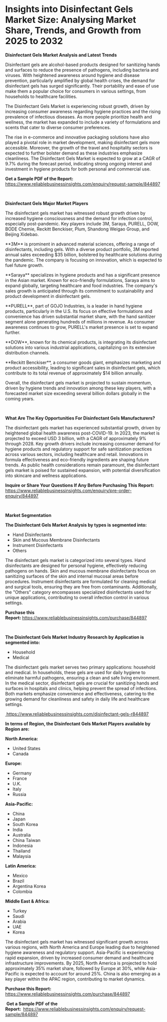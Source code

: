 <p><h1>Insights into Disinfectant Gels Market Size: Analysing Market Share, Trends, and Growth from 2025 to 2032</h1></p><p><strong>Disinfectant Gels Market Analysis and Latest Trends</strong></p>
<p><p>Disinfectant gels are alcohol-based products designed for sanitizing hands and surfaces to reduce the presence of pathogens, including bacteria and viruses. With heightened awareness around hygiene and disease prevention, particularly amplified by global health crises, the demand for disinfectant gels has surged significantly. Their portability and ease of use make them a popular choice for consumers in various settings, from households to healthcare facilities.</p><p>The Disinfectant Gels Market is experiencing robust growth, driven by increasing consumer awareness regarding hygiene practices and the rising prevalence of infectious diseases. As more people prioritize health and wellness, the market has expanded to include a variety of formulations and scents that cater to diverse consumer preferences.</p><p>The rise in e-commerce and innovative packaging solutions have also played a pivotal role in market development, making disinfectant gels more accessible. Moreover, the growth of the travel and hospitality sectors is expected to further bolster demand as these industries emphasize cleanliness. The Disinfectant Gels Market is expected to grow at a CAGR of 9.7% during the forecast period, indicating strong ongoing interest and investment in hygiene products for both personal and commercial use.</p></p>
<p><strong>Get a Sample PDF of the Report:&nbsp;</strong> <a href="https://www.reliablebusinessinsights.com/enquiry/request-sample/844897?utm_campaign=3491&utm_medium=2&utm_source=Github&utm_content=ia&utm_term=19042025&utm_id=disinfectant-gels">https://www.reliablebusinessinsights.com/enquiry/request-sample/844897</a></p>
<p>&nbsp;</p>
<p><strong>Disinfectant Gels Major Market Players</strong></p>
<p><p>The disinfectant gels market has witnessed robust growth driven by increased hygiene consciousness and the demand for infection control, especially post-pandemic. Key players include 3M, Saraya, PURELL, DOW, BODE Chemie, Reckitt Benckiser, Plum, Shandong Weigao Group, and Beijing Xidebao. </p><p>**3M** is prominent in advanced material sciences, offering a range of disinfectants, including gels. With a diverse product portfolio, 3M reported annual sales exceeding $35 billion, bolstered by healthcare solutions during the pandemic. The company is focusing on innovation, which is expected to fuel future growth.</p><p>**Saraya** specializes in hygiene products and has a significant presence in the Asian market. Known for eco-friendly formulations, Saraya aims to expand globally, targeting healthcare and food industries. The company's sales growth is anticipated through its commitment to sustainability and product development in disinfectant gels.</p><p>**PURELL**, part of GOJO Industries, is a leader in hand hygiene products, particularly in the U.S. Its focus on effective formulations and convenience has driven substantial market share, with the hand sanitizer segment alone generating hundreds of millions in revenue. As consumer awareness continues to grow, PURELL's market presence is set to expand further.</p><p>**DOW**, known for its chemical products, is integrating its disinfectant solutions into various industrial applications, capitalizing on its extensive distribution channels. </p><p>**Reckitt Benckiser**, a consumer goods giant, emphasizes marketing and product accessibility, leading to significant sales in disinfectant gels, which contribute to its total revenue of approximately $14 billion annually.</p><p>Overall, the disinfectant gels market is projected to sustain momentum, driven by hygiene trends and innovation among these key players, with a forecasted market size exceeding several billion dollars globally in the coming years.</p></p>
<p>&nbsp;</p>
<p><strong>What Are The Key Opportunities For Disinfectant Gels Manufacturers?</strong></p>
<p><p>The disinfectant gels market has experienced substantial growth, driven by heightened global health awareness post-COVID-19. In 2023, the market is projected to exceed USD 3 billion, with a CAGR of approximately 9% through 2028. Key growth drivers include increasing consumer demand for hygiene products and regulatory support for safe sanitization practices across various sectors, including healthcare and retail. Innovations in formula effectiveness and eco-friendly ingredients are shaping future trends. As public health considerations remain paramount, the disinfectant gels market is poised for sustained expansion, with potential diversification into skincare and wellness applications.</p></p>
<p><strong>Inquire or Share Your Questions If Any Before Purchasing This Report:</strong> <a href="https://www.reliablebusinessinsights.com/enquiry/pre-order-enquiry/844897?utm_campaign=3491&utm_medium=2&utm_source=Github&utm_content=ia&utm_term=19042025&utm_id=disinfectant-gels">https://www.reliablebusinessinsights.com/enquiry/pre-order-enquiry/844897</a></p>
<p>&nbsp;</p>
<p><strong>Market Segmentation</strong></p>
<p><strong>The Disinfectant Gels Market Analysis by types is segmented into:</strong></p>
<p><ul><li>Hand Disinfectants</li><li>Skin and Mucous Membrane Disinfectants</li><li>Instrument Disinfectants</li><li>Others</li></ul></p>
<p><p>The disinfectant gels market is categorized into several types. Hand disinfectants are designed for personal hygiene, effectively reducing pathogens on hands. Skin and mucous membrane disinfectants focus on sanitizing surfaces of the skin and internal mucosal areas before procedures. Instrument disinfectants are formulated for cleaning medical and surgical tools, ensuring they are free from contaminants. Additionally, the "Others" category encompasses specialized disinfectants used for unique applications, contributing to overall infection control in various settings.</p></p>
<p><strong>Purchase this Report:&nbsp;</strong><a href="https://www.reliablebusinessinsights.com/purchase/844897?utm_campaign=3491&utm_medium=2&utm_source=Github&utm_content=ia&utm_term=19042025&utm_id=disinfectant-gels">https://www.reliablebusinessinsights.com/purchase/844897</a></p>
<p>&nbsp;</p>
<p><strong>The Disinfectant Gels Market Industry Research by Application is segmented into:</strong></p>
<p><ul><li>Household</li><li>Medical</li></ul></p>
<p><p>The disinfectant gels market serves two primary applications: household and medical. In households, these gels are used for daily hygiene to eliminate harmful pathogens, ensuring a clean and safe living environment. In the medical sector, disinfectant gels are crucial for sanitizing hands and surfaces in hospitals and clinics, helping prevent the spread of infections. Both markets emphasize convenience and effectiveness, catering to the growing demand for cleanliness and safety in daily life and healthcare settings.</p></p>
<p><a href="https://www.reliablebusinessinsights.com/disinfectant-gels-r844897?utm_campaign=3491&utm_medium=2&utm_source=Github&utm_content=ia&utm_term=19042025&utm_id=disinfectant-gels">&nbsp;https://www.reliablebusinessinsights.com/disinfectant-gels-r844897</a></p>
<p><strong>In terms of Region, the Disinfectant Gels Market Players available by Region are:</strong></p>
<p>
    <p> <strong> North America: </strong>
        <ul>
            <li>United States</li>
            <li>Canada</li>
        </ul>
        </p> 
    <p> <strong> Europe: </strong>
        <ul>
            <li>Germany</li>
            <li>France</li>
            <li>U.K.</li>
            <li>Italy</li>
            <li>Russia</li>
        </ul>
        </p> 
    <p> <strong> Asia-Pacific: </strong>
        <ul>
            <li>China</li>
            <li>Japan</li>
            <li>South Korea</li>
            <li>India</li>
            <li>Australia</li>
            <li>China Taiwan</li>
            <li>Indonesia</li>
            <li>Thailand</li>
            <li>Malaysia</li>
        </ul>
        </p> 
    <p> <strong> Latin America: </strong>
        <ul>
            <li>Mexico</li>
            <li>Brazil</li>
            <li>Argentina Korea</li>
            <li>Colombia</li>
        </ul>
        </p> 
    <p> <strong> Middle East & Africa: </strong>
        <ul>
            <li>Turkey</li>
            <li>Saudi</li>
            <li>Arabia</li>
            <li>UAE</li>
            <li>Korea</li>
        </ul>
    </p>
    </p>
<p><p>The disinfectant gels market has witnessed significant growth across various regions, with North America and Europe leading due to heightened hygiene awareness and regulatory support. Asia-Pacific is experiencing rapid expansion, driven by increased consumer demand and healthcare infrastructure improvements. By 2025, North America is projected to hold approximately 35% market share, followed by Europe at 30%, while Asia-Pacific is expected to account for around 25%. China is also emerging as a key player within the APAC region, contributing to market dynamics.</p></p>
<p><strong>Purchase this Report: </strong><a href="https://www.reliablebusinessinsights.com/purchase/844897?utm_campaign=3491&utm_medium=2&utm_source=Github&utm_content=ia&utm_term=19042025&utm_id=disinfectant-gels">https://www.reliablebusinessinsights.com/purchase/844897</a></p>
<p>&nbsp;<strong>Get a Sample PDF of the Report:&nbsp;&nbsp;</strong><a href="https://www.reliablebusinessinsights.com/enquiry/request-sample/844897?utm_campaign=3491&utm_medium=2&utm_source=Github&utm_content=ia&utm_term=19042025&utm_id=disinfectant-gels">https://www.reliablebusinessinsights.com/enquiry/request-sample/844897</a></p>
<p><strong></strong></p>
<p><p></p><p></p><p></p></p>